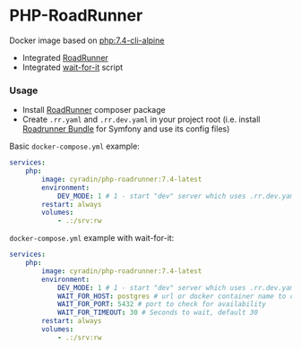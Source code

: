 # PHP-RoadRunner
Docker image based on [php:7.4-cli-alpine](https://hub.docker.com/_/php?tab=tags&page=1&name=7.4-cli-alpine)
* Integrated [RoadRunner](https://roadrunner.dev/)
* Integrated [wait-for-it](https://github.com/vishnubob/wait-for-it) script

### Usage
* Install [RoadRunner](https://github.com/spiral/roadrunner) composer package
* Create `.rr.yaml` and `.rr.dev.yaml` in your project root (i.e. install [Roadrunner Bundle](https://github.com/Baldinof/roadrunner-bundle) for Symfony and use its config files)

Basic `docker-compose.yml` example:
```yaml
services:
    php:
        image: cyradin/php-roadrunner:7.4-latest
        environment:
            DEV_MODE: 1 # 1 - start "dev" server which uses .rr.dev.yaml, 0 - start "prod" server
        restart: always
        volumes:
            - .:/srv:rw
```
`docker-compose.yml` example with wait-for-it:
```yaml
services:
    php:
        image: cyradin/php-roadrunner:7.4-latest
        environment:
            DEV_MODE: 1 # 1 - start "dev" server which uses .rr.dev.yaml, 0 - start "prod" server
            WAIT_FOR_HOST: postgres # url or docker container name to check for availability
            WAIT_FOR_PORT: 5432 # port to check for availability
            WAIT_FOR_TIMEOUT: 30 # Seconds to wait, default 30
        restart: always
        volumes:
            - .:/srv:rw
```